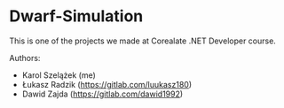 # Dwarf-Simulation

This is one of the projects we made at Corealate .NET Developer course.

Authors:

  - Karol Szelążek (me)
  - Łukasz Radzik (https://gitlab.com/luukasz180)
  - Dawid Zajda (https://gitlab.com/dawid1992)
